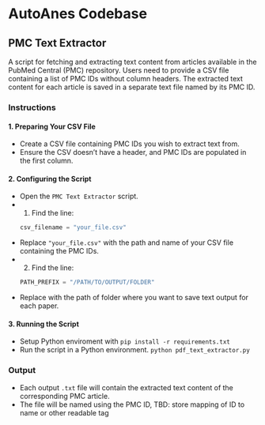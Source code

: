 # AutoAnes Codebase

## PMC Text Extractor

A script  for fetching and extracting text content from articles available in the PubMed Central (PMC) repository. Users need to provide a CSV file containing a list of PMC IDs without column headers. The extracted text content for each article is saved in a separate text file named by its PMC ID.

### Instructions

#### 1. **Preparing Your CSV File**

   - Create a CSV file containing PMC IDs you wish to extract text from.
   - Ensure the CSV doesn’t have a header, and PMC IDs are populated in the first column.

#### 2. **Configuring the Script**

   - Open the `PMC Text Extractor` script.
   - 1) Find the line: 
     ```python
     csv_filename = "your_file.csv"
     ```
   - Replace `"your_file.csv"` with the path and name of your CSV file containing the PMC IDs.
   - 2) Find the line: 
     ```python
     PATH_PREFIX = "/PATH/TO/OUTPUT/FOLDER"

     ```
   - Replace with the path of folder where you want to save text output for each paper.

#### 3. **Running the Script**

   - Setup Python enviroment with 
   ```pip install -r requirements.txt```
   - Run the script in a Python environment. 
   ```python pdf_text_extractor.py```
### Output

- Each output `.txt` file will contain the extracted text content of the corresponding PMC article.
- The file will be named using the PMC ID, TBD: store mapping of ID to name or other readable tag

